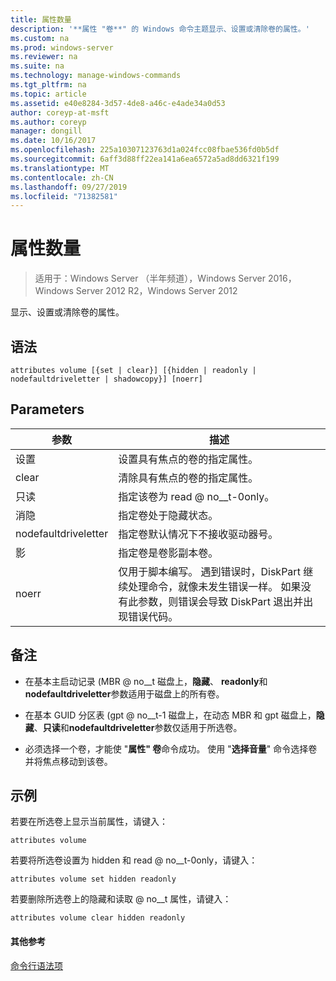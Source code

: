 ```yaml
---
title: 属性数量
description: '**属性 "卷**" 的 Windows 命令主题显示、设置或清除卷的属性。'
ms.custom: na
ms.prod: windows-server
ms.reviewer: na
ms.suite: na
ms.technology: manage-windows-commands
ms.tgt_pltfrm: na
ms.topic: article
ms.assetid: e40e8284-3d57-4de8-a46c-e4ade34a0d53
author: coreyp-at-msft
ms.author: coreyp
manager: dongill
ms.date: 10/16/2017
ms.openlocfilehash: 225a10307123763d1a024fcc08fbae536fd0b5df
ms.sourcegitcommit: 6aff3d88ff22ea141a6ea6572a5ad8dd6321f199
ms.translationtype: MT
ms.contentlocale: zh-CN
ms.lasthandoff: 09/27/2019
ms.locfileid: "71382581"
---
```

# <a name="attributes-volume"></a>属性数量

>适用于：Windows Server （半年频道），Windows Server 2016，Windows Server 2012 R2，Windows Server 2012

显示、设置或清除卷的属性。  
  
  
  
## <a name="syntax"></a>语法  
  
```  
attributes volume [{set | clear}] [{hidden | readonly | nodefaultdriveletter | shadowcopy}] [noerr]  
```  
  
## <a name="parameters"></a>Parameters  
  
|参数|描述|  
|-------|--------|  
|设置|设置具有焦点的卷的指定属性。|  
|clear|清除具有焦点的卷的指定属性。|  
|只读|指定该卷为 read @ no__t-0only。|  
|消隐|指定卷处于隐藏状态。|  
|nodefaultdriveletter|指定卷默认情况下不接收驱动器号。|  
|影|指定卷是卷影副本卷。|  
|noerr|仅用于脚本编写。 遇到错误时，DiskPart 继续处理命令，就像未发生错误一样。 如果没有此参数，则错误会导致 DiskPart 退出并出现错误代码。|  
  
## <a name="remarks"></a>备注  
  
-   在基本主启动记录 \(MBR @ no__t 磁盘上，**隐藏**、 **readonly**和**nodefaultdriveletter**参数适用于磁盘上的所有卷。  
  
-   在基本 GUID 分区表 \(gpt @ no__t-1 磁盘上，在动态 MBR 和 gpt 磁盘上，**隐藏**、**只读**和**nodefaultdriveletter**参数仅适用于所选卷。  
  
-   必须选择一个卷，才能使 "**属性" 卷**命令成功。 使用 "**选择音量**" 命令选择卷并将焦点移动到该卷。  
  
## <a name="BKMK_examples"></a>示例  
若要在所选卷上显示当前属性，请键入：  
  
```  
attributes volume  
```  
  
若要将所选卷设置为 hidden 和 read @ no__t-0only，请键入：  
  
```  
attributes volume set hidden readonly  
```  
  
若要删除所选卷上的隐藏和读取 @ no__t 属性，请键入：  
  
```  
attributes volume clear hidden readonly  
```  
  
#### <a name="additional-references"></a>其他参考  
[命令行语法项](command-line-syntax-key.md)  
  

  

